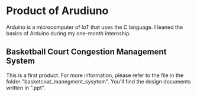 # Product of Arudiuno
Arduino is a microcomputer of IoT that uses the C language.
I leaned the basics of Arduino during my one-month internship.
## Basketball Court Congestion Management System
This is a first product.
For more information, please refer to the file in the folder "basketcoat_manegment_sysytem".
You'll find the design documents written in ".ppt".  
